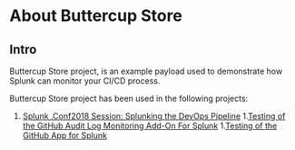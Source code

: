# About Buttercup Store

## Intro

Buttercup Store project, is an example payload used to demonstrate how Splunk can monitor your CI/CD process.

Buttercup Store project has been used in the following projects:
1. [Splunk .Conf2018 Session: Splunking the DevOps Pipeline](https://static.rainfocus.com/splunk/splunkconf18/sess/1523463746818001xqvM/finalPDF/IT1502_SplunkingTheDevOpsPipeline_Final%20%281%29_1538861347994001rvNT.pdf)
1.[Testing of the GitHub Audit Log Monitoring Add-On For Splunk](https://splunkbase.splunk.com/app/5595/)
1.[Testing of the GitHub App for Splunk](https://splunkbase.splunk.com/app/5596/)
